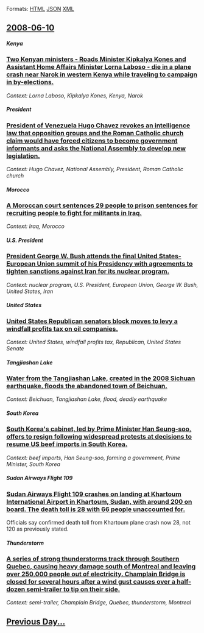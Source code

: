 
Formats: [HTML](2008/06/10/index.html)  [JSON](2008/06/10/index.json)  [XML](2008/06/10/index.xml)  

## [2008-06-10](/news/2008/06/10/index.md)

##### Kenya
### [ Two Kenyan ministers - Roads Minister Kipkalya Kones and Assistant Home Affairs Minister Lorna Laboso - die in a plane crash near Narok in western Kenya while traveling to campaign in by-elections. ](/news/2008/06/10/two-kenyan-ministers-a-roads-minister-kipkalya-kones-and-assistant-home-affairs-minister-lorna-laboso-a-die-in-a-plane-crash-near-narok.md)
_Context: Lorna Laboso, Kipkalya Kones, Kenya, Narok_

##### President
### [ President of Venezuela Hugo Chavez revokes an intelligence law that opposition groups and the Roman Catholic church claim would have forced citizens to become government informants and asks the National Assembly to develop new legislation. ](/news/2008/06/10/president-of-venezuela-hugo-cha-vez-revokes-an-intelligence-law-that-opposition-groups-and-the-roman-catholic-church-claim-would-have-force.md)
_Context: Hugo Chavez, National Assembly, President, Roman Catholic church_

##### Morocco
### [ A Moroccan court sentences 29 people to prison sentences for recruiting people to fight for militants in Iraq. ](/news/2008/06/10/a-moroccan-court-sentences-29-people-to-prison-sentences-for-recruiting-people-to-fight-for-militants-in-iraq.md)
_Context: Iraq, Morocco_

##### U.S. President
### [ President George W. Bush attends the final United States-European Union summit of his Presidency with agreements to tighten sanctions against Iran for its nuclear program. ](/news/2008/06/10/president-george-w-bush-attends-the-final-united-states-european-union-summit-of-his-presidency-with-agreements-to-tighten-sanctions-again.md)
_Context: nuclear program, U.S. President, European Union, George W. Bush, United States, Iran_

##### United States
### [ United States Republican senators block moves to levy a windfall profits tax on oil companies. ](/news/2008/06/10/united-states-republican-senators-block-moves-to-levy-a-windfall-profits-tax-on-oil-companies.md)
_Context: United States, windfall profits tax, Republican, United States Senate_

##### Tangjiashan Lake
### [ Water from the Tangjiashan Lake, created in the 2008 Sichuan earthquake, floods the abandoned town of Beichuan. ](/news/2008/06/10/water-from-the-tangjiashan-lake-created-in-the-2008-sichuan-earthquake-floods-the-abandoned-town-of-beichuan.md)
_Context: Beichuan, Tangjiashan Lake, flood, deadly earthquake_

##### South Korea
### [ South Korea's cabinet, led by Prime Minister Han Seung-soo, offers to resign following widespread protests at decisions to resume US beef imports in South Korea. ](/news/2008/06/10/south-korea-s-cabinet-led-by-prime-minister-han-seung-soo-offers-to-resign-following-widespread-protests-at-decisions-to-resume-us-beef-i.md)
_Context: beef imports, Han Seung-soo, forming a government, Prime Minister, South Korea_

##### Sudan Airways Flight 109
### [ Sudan Airways Flight 109 crashes on landing at Khartoum International Airport in Khartoum, Sudan, with around 200 on board. The death toll is 28 with 66 people unaccounted for.](/news/2008/06/10/sudan-airways-flight-109-crashes-on-landing-at-khartoum-international-airport-in-khartoum-sudan-with-around-200-on-board-the-death-toll.md)
Officials say confirmed death toll from Khartoum plane crash now 28, not 120 as previously stated.

##### Thunderstorm
### [ A series of strong thunderstorms track through Southern Quebec, causing heavy damage south of Montreal and leaving over 250,000 people out of electricity. Champlain Bridge is closed for several hours after a wind gust causes over a half-dozen semi-trailer to tip on their side. ](/news/2008/06/10/a-series-of-strong-thunderstorms-track-through-southern-quebec-causing-heavy-damage-south-of-montreal-and-leaving-over-250-000-people-out.md)
_Context: semi-trailer, Champlain Bridge, Quebec, thunderstorm, Montreal_

## [Previous Day...](/news/2008/06/9/index.md)

